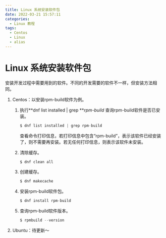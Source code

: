```yaml
---
title: Linux 系统安装软件包
date: 2022-03-21 15:57:11
categories:
  - Linux 教程
tags:
  - Centos
  - Linux
  - alias
---
```




#	Linux 系统安装软件包

安装开发过程中需要用到的软件。不同的开发需要的软件不一样，但安装方法相同。

<!--more-->

1. Centos：以安装rpm-build软件为例。

   1. 执行**dnf list installed | grep ***rpm-build* 查询rpm-build软件是否已安装。

      ```c
      $ dnf list installed | grep rpm-build
      ```

      查看命令打印信息，若打印信息中包含“rpm-build”，表示该软件已经安装了，则不需要再安装。若无任何打印信息，则表示该软件未安装。

   2. 清除缓存。

      ```c
      $ dnf clean all
      ```

   3. 创建缓存。

      ```c
      $ dnf makecache
      ```

   4. 安装rpm-build软件包。

      ```c
      $ dnf install rpm-build
      ```

   5. 查询rpm-build软件版本。

      ```c
      $ rpmbuild --version
      ```

2. Ubuntu：待更新～

